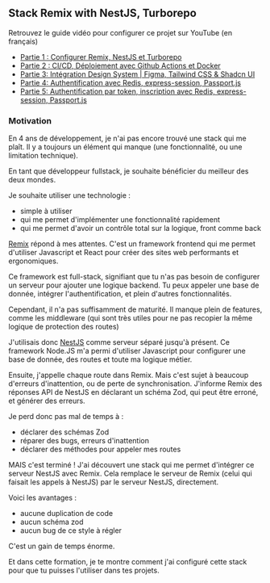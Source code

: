 ## Stack Remix with NestJS, Turborepo

Retrouvez le guide vidéo pour configurer ce projet sur YouTube (en français)

- [Partie 1 : Configurer Remix, NestJS et Turborepo](https://www.youtube.com/watch?v=yv96ar6XNnU&list=PL2TfCPpDwZVTQr3Ox9KT0Ex2D-QajUyhM&index=1)
- [Partie 2 : CI/CD, Déploiement avec Github Actions et Docker](https://www.youtube.com/watch?v=KCMFcHTYf9o&list=PL2TfCPpDwZVTQr3Ox9KT0Ex2D-QajUyhM&index=2)
- [Partie 3: Intégration Design System | Figma, Tailwind CSS & Shadcn UI](https://www.youtube.com/watch?v=GWfZewdFx4o&list=PL2TfCPpDwZVTQr3Ox9KT0Ex2D-QajUyhM&index=3)
- [Partie 4: Authentification avec Redis, express-session, Passport.js](https://youtu.be/SyuXRIbECEY?list=PL2TfCPpDwZVTQr3Ox9KT0Ex2D-QajUyhM)
- [Partie 5: Authentification par token, inscription avec Redis, express-session, Passport.js](https://youtu.be/k6KrmuVgvec)

### Motivation

En 4 ans de développement, je n'ai pas encore trouvé une stack qui me plaît. Il y a toujours un élément qui manque (une fonctionnalité, ou une limitation technique). 

En tant que développeur fullstack, je souhaite bénéficier du meilleur des deux mondes.

Je souhaite utiliser une technologie : 
- simple à utiliser
- qui me permet d'implémenter une fonctionnalité rapidement
- qui me permet d'avoir un contrôle total sur la logique, front comme back

[Remix](https://remix.run) répond à mes attentes. C'est un framework frontend qui me permet d'utiliser Javascript et React pour créer des sites web performants et ergonomiques.

Ce framework est full-stack, signifiant que tu n'as pas besoin de configurer un serveur pour ajouter une logique backend. Tu peux appeler une base de donnée, intégrer l'authentification, et plein d'autres fonctionnalités.

Cependant, il n'a pas suffisamment de maturité. Il manque plein de features, comme les middleware (qui sont très utiles pour ne pas recopier la même logique de protection des routes)

J'utilisais donc [NestJS](https://nestjs.com/) comme serveur séparé jusqu'à présent. Ce framework Node.JS m'a permi d'utiliser Javascript pour configurer une base de donnée, des routes et toute ma logique métier.

Ensuite, j'appelle chaque route dans Remix. Mais c'est sujet à beaucoup d'erreurs d'inattention, ou de perte de synchronisation. J'informe Remix des réponses API de NestJS en déclarant un schéma Zod, qui peut être erroné, et générer des erreurs.

Je perd donc pas mal de temps à :
- déclarer des schémas Zod
- réparer des bugs, erreurs d'inattention
- déclarer des méthodes pour appeler mes routes

MAIS c'est terminé ! J'ai découvert une stack qui me permet d'intégrer ce serveur NestJS avec Remix. Cela remplace le serveur de Remix (celui qui faisait les appels à NestJS) par le serveur NestJS, directement.

Voici les avantages :
- aucune duplication de code
- aucun schéma zod
- aucun bug de ce style à régler

C'est un gain de temps énorme.

Et dans cette formation, je te montre comment j'ai configuré cette stack pour que tu puisses l'utiliser dans tes projets.